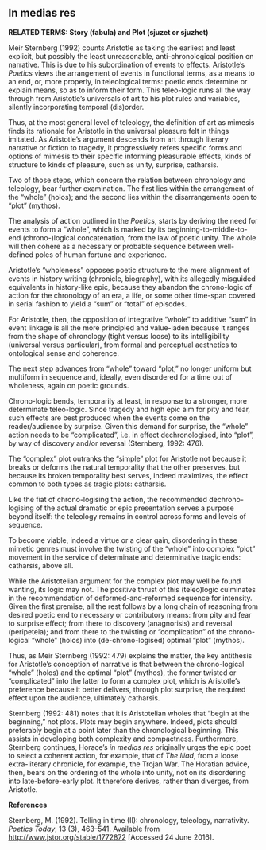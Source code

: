 ## In medias res

**RELATED TERMS: Story (fabula) and Plot (sjuzet or sjuzhet)**

Meir Sternberg (1992) counts Aristotle as taking the earliest and least explicit, but possibly the least unreasonable, anti-chronological position on narrative. This is due to his subordination of events to effects. Aristotle’s _Poetics_ views the arrangement of events in functional terms, as a means to an end, or, more properly, in teleological terms: poetic ends determine or explain means, so as to inform their form. This teleo-logic runs all the way through from Aristotle’s universals of art to his plot rules and variables, silently incorporating temporal (dis)order.

Thus, at the most general level of teleology, the definition of art as mimesis finds its rationale for Aristotle in the universal pleasure felt in things imitated. As Aristotle’s argument descends from art through literary narrative or fiction to tragedy, it progressively refers specific forms and options of mimesis to their specific informing pleasurable effects, kinds of structure to kinds of pleasure, such as unity, surprise, catharsis.

Two of those steps, which concern the relation between chronology and teleology, bear further examination. The first lies within the arrangement of the “whole” (holos); and the second lies within the disarrangements open to “plot” (mythos).

The analysis of action outlined in the _Poetics_, starts by deriving the need for events to form a “whole”, which is marked by its beginning-to-middle-to-end (chrono-)logical concatenation, from the law of poetic unity. The whole will then cohere as a necessary or probable sequence between well-defined poles of human fortune and experience.

Aristotle’s “wholeness” opposes poetic structure to the mere alignment of events in history writing (chronicle, biography), with its allegedly misguided equivalents in history-like epic, because they abandon the chrono-logic of action for the chronology of an era, a life, or some other time-span covered in serial fashion to yield a “sum” or “total” of episodes.

For Aristotle, then, the opposition of integrative “whole” to additive “sum” in event linkage is all the more principled and value-laden because it ranges from the shape of chronology (tight versus loose) to its intelligibility (universal versus particular), from formal and perceptual aesthetics to ontological sense and coherence.

The next step advances from “whole” toward “plot,” no longer uniform but multiform in sequence and, ideally, even disordered for a time out of wholeness, again on poetic grounds.

Chrono-logic bends, temporarily at least, in response to a stronger, more determinate teleo-logic. Since tragedy and high epic aim for pity and fear, such effects are best produced when the events come on the reader/audience by surprise. Given this demand for surprise, the “whole” action needs to be “complicated”, i.e. in effect dechronologised, into “plot”, by way of discovery and/or reversal (Sternberg, 1992: 476).

The “complex” plot outranks the “simple” plot for Aristotle not because it breaks or deforms the natural temporality that the other preserves, but because its broken temporality best serves, indeed maximizes, the effect common to both types as tragic plots: catharsis.

Like the fiat of chrono-logising the action, the recommended dechrono-logising of the actual dramatic or epic presentation serves a purpose beyond itself: the teleology remains in control across forms and levels of sequence.

To become viable, indeed a virtue or a clear gain, disordering in these mimetic genres must involve the twisting of the “whole” into complex “plot” movement in the service of determinate and determinative tragic ends: catharsis, above all.

While the Aristotelian argument for the complex plot may well be found wanting, its logic may not. The positive thrust of this (teleo)logic culminates in the recommendation of deformed-and-reformed sequence for intensity. Given the first premise, all the rest follows by a long chain of reasoning from desired poetic end to necessary or contributory means: from pity and fear to surprise effect; from there to discovery (anagnorisis) and reversal (peripeteia); and from there to the twisting or “complication” of the chrono-logical “whole” (holos) into (de-chrono-logised) optimal “plot” (mythos).

Thus, as Meir Sternberg (1992: 479) explains the matter, the key antithesis for Aristotle’s conception of narrative is that between the chrono-logical “whole” (holos) and the optimal “plot” (mythos), the former twisted or “complicated” into the latter to form a complex plot, which is Aristotle’s preference because it better delivers, through plot surprise, the required effect upon the audience, ultimately catharsis.

Sternberg (1992: 481) notes that it is Aristotelian wholes that “begin at the beginning,” not plots. Plots may begin anywhere. Indeed, plots should preferably begin at a point later than the chronological beginning. This assists in developing both complexity and compactness. Furthermore, Sternberg continues, Horace’s _in medias res_ originally urges the epic poet to select a coherent action, for example, that of _The Iliad_, from a loose extra-literary chronicle, for example, the Trojan War. The Horatian advice, then, bears on the ordering of the whole into unity, not on its disordering into late-before-early plot. It therefore derives, rather than diverges, from Aristotle.

**References**

Sternberg, M. (1992). Telling in time (II): chronology, teleology, narrativity. _Poetics Today_, 13 (3), 463–541\. Available from http://www.jstor.org/stable/1772872 [Accessed 24 June 2016].

